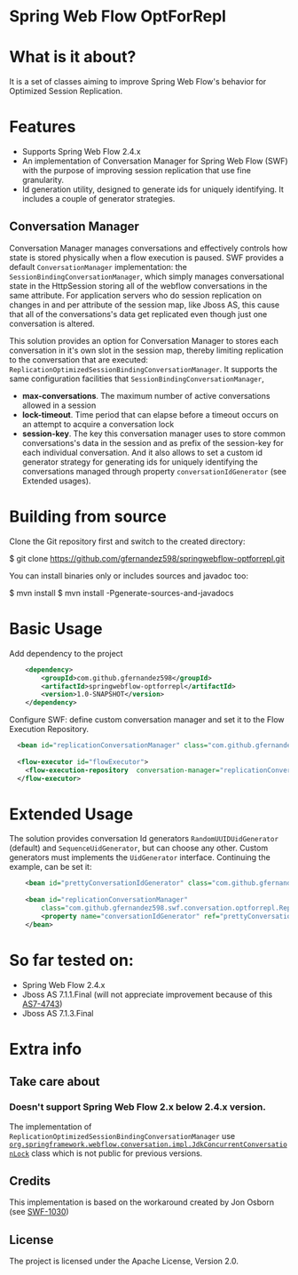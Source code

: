 Spring Web Flow OptForRepl
==========================

# What is it about?

It is a set of classes aiming to improve Spring Web Flow's behavior for 
Optimized Session Replication.

# Features

- Supports Spring Web Flow 2.4.x
- An implementation of Conversation Manager for Spring Web Flow (SWF) with the
purpose of improving session replication that use fine granularity.
- Id generation utility, designed to generate ids for uniquely identifying. It
includes a couple of generator strategies.

## Conversation Manager

Conversation Manager manages conversations and effectively controls how state 
is stored physically when a flow execution is paused. 
SWF provides a default `ConversationManager` implementation: the 
`SessionBindingConversationManager`, which simply manages conversational state 
in the HttpSession storing all of the webflow conversations in the same 
attribute. For application servers who do session replication on changes in 
and per attribute of the session map, like Jboss AS, this cause that all of 
the conversations's data get replicated even though just one conversation is 
altered.

This solution provides an option for Conversation Manager to stores each 
conversation in it's own slot in the session map, thereby limiting replication 
to the conversation that are executed: 
`ReplicationOptimizedSessionBindingConversationManager`. It supports the same 
configuration facilities that `SessionBindingConversationManager`,
- **max-conversations**. The maximum number of active conversations allowed 
in a session
- **lock-timeout**. Time period that can elapse before a timeout occurs on an 
attempt to acquire a conversation lock
- **session-key**. The key this conversation manager uses to store common 
conversations's data in the session and as prefix of the session-key for each 
individual conversation.
And it also allows to set a custom id generator strategy for generating ids 
for uniquely identifying the conversations managed through property 
`conversationIdGenerator` (see Extended usages).

# Building from source

Clone the Git repository first and switch to the created directory:

$ git clone https://github.com/gfernandez598/springwebflow-optforrepl.git

You can install binaries only or includes sources and javadoc too:

$ mvn install
$ mvn install -Pgenerate-sources-and-javadocs

# Basic Usage

Add dependency to the project

```xml
    <dependency>
        <groupId>com.github.gfernandez598</groupId>
        <artifactId>springwebflow-optforrepl</artifactId>
        <version>1.0-SNAPSHOT</version>
    </dependency>
```

Configure SWF: define custom conversation manager and set it to the Flow 
Execution Repository.

```xml
  <bean id="replicationConversationManager" class="com.github.gfernandez598.swf.conversation.optforrepl.ReplicationOptimizedSessionBindingConversationManager" />
    
  <flow-executor id="flowExecutor">
    <flow-execution-repository	conversation-manager="replicationConversationManager" />
  </flow-executor>
```

# Extended Usage

The solution provides conversation Id generators `RandomUUIDUidGenerator` 
(default) and `SequenceUidGenerator`, but can choose any other. Custom 
generators must implements the `UidGenerator` interface. Continuing the 
example, can be set it:

```xml
    <bean id="prettyConversationIdGenerator" class="com.github.gfernandez598.swf.util.SequenceUidGenerator" />
    
	<bean id="replicationConversationManager"
        class="com.github.gfernandez598.swf.conversation.optforrepl.ReplicationOptimizedSessionBindingConversationManager">
        <property name="conversationIdGenerator" ref="prettyConversationIdGenerator" />
    </bean>
```

# So far tested on:

- Spring Web Flow 2.4.x
- Jboss AS 7.1.1.Final (will not appreciate improvement because of this 
[AS7-4743](https://issues.jboss.org/browse/AS7-4743))
- Jboss AS 7.1.3.Final

# Extra info

## Take care about

### Doesn't support Spring Web Flow 2.x below 2.4.x version. 
The implementation of `ReplicationOptimizedSessionBindingConversationManager` 
use 
[`org.springframework.webflow.conversation.impl.JdkConcurrentConversationLock`](http://docs.spring.io/autorepo/docs/webflow/2.4.x/api/org/springframework/webflow/conversation/impl/JdkConcurrentConversationLock.html) 
class which is not public for previous versions.

## Credits

This implementation is based on the workaround created by Jon Osborn 
(see [SWF-1030](https://jira.spring.io/browse/SWF-1030))

## License

The project is licensed under the Apache License, Version 2.0.